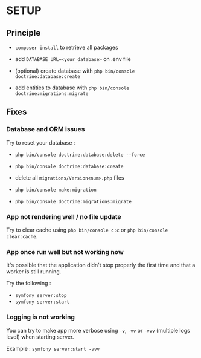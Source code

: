 # SETUP

## Principle

- `composer install` to retrieve all packages

- add `DATABASE_URL=<your_database>` on .env file

- (optional) create database with `php bin/console doctrine:database:create`

- add entities to database with `php bin/console doctrine:migrations:migrate`

## Fixes

### Database and ORM issues

Try to reset your database :

- `php bin/console doctrine:database:delete --force`

- `php bin/console doctrine:database:create`

- delete all `migrations/Version<num>.php` files

- `php bin/console make:migration`

- `php bin/console doctrine:migrations:migrate`

### App not rendering well / no file update

Try to clear cache using `php bin/console c:c` or `php bin/console clear:cache`.

### App once run well but not working now

It's possible that the application didn't stop properly the first time and that a worker is still running.

Try the following :
 - `symfony server:stop`
 - `symfony server:start`

### Logging is not working

You can try to make app more verbose using `-v`, `-vv` or `-vvv` (multiple logs level) when starting server.

Example : `symfony server:start -vvv` 
